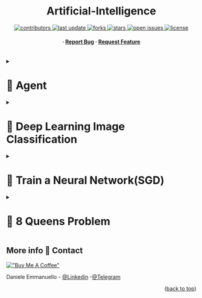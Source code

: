 
<a name="readme-top"></a>
<div align="center">

  

  <h1>Artificial-Intelligence </h1>
  
 

<!-- Badges -->
<p>
  <a href="https://github.com/EmmanuelloDaniele/3D-Porfolio/graphs/contributors">
    <img src="https://img.shields.io/github/contributors/EmmanuelloDaniele/Artificial-Intelligence" alt="contributors" />
  </a>
  <a href="">
    <img src="https://img.shields.io/github/last-commit/EmmanuelloDaniele/Artificial-Intelligence" alt="last update" />
  </a>
  <a href="https://github.com/EmmanuelloDaniele/3D-Porfolio/network/members">
    <img src="https://img.shields.io/github/forks/EmmanuelloDaniele/3Artificial-Intelligence" alt="forks" />
  </a>
  <a href="https://github.com/EmmanuelloDaniele/3D-Porfolio/stargazers">
    <img src="https://img.shields.io/github/stars/EmmanuelloDaniele/Artificial-Intelligence" alt="stars" />
  </a>
  <a href="https://github.com/EmmanuelloDaniele/3D-Porfolio/issues/">
    <img src="https://img.shields.io/github/issues/EmmanuelloDaniele/Artificial-Intelligence" alt="open issues" />
  </a>
  <a href="https://github.com/EmmanuelloDaniele/3D-Porfolio/blob/master/LICENSE">
    <img src="https://img.shields.io/github/license/EmmanuelloDaniele/Threejs_3D_Portfolio.svg" alt="license" />
  </a>
</p>
   
 <h4>
  <span> · </span>
    <a href="https://github.com/EmmanuelloDaniele/Artificial-Intelligence/issues/">Report Bug</a>
  <span> · </span>
    <a href="https://github.com/EmmanuelloDaniele/Artificial-Intelligence/issues/">Request Feature</a>
  </h4>
</div>

<br />

<!-- Agenti -->
<details>

<summary>

# :notebook_with_decorative_cover: Agent


</summary>
<!-- Robot -->
<h1>Robot</h1>
<p>In the context of artificial intelligence and robotics, an <strong>agent</strong> is an entity capable of perceiving its environment, making decisions, and taking actions to achieve certain goals. Agents can range from simple programs to complex robotic systems.</p>

<!-- Environment Class -->
<h2>Environment Class:</h2>
<p>The <code>Environment</code> class in this code represents a grid-based environment. It consists of an 11x14 grid with a 1-cell thick border. The grid contains obstacles, represented by cells with a value of 1, and open passages with a value of 0. Additionally, a robot is placed in the environment.</p>

<p>The key functionalities of the <code>Environment</code> class include:</p>
<ul>
  <li><strong>Initialization:</strong> Setting up the grid with borders, obstacles, passages, and placing the robot.</li>
  <li><strong>Perception:</strong> The <code>perceive</code> method returns the values in the 3x3 grid around the robot, excluding the center cell. This mimics the robot's ability to sense its immediate surroundings.</li>
  <li><strong>Movement:</strong> The <code>move</code> method allows the robot to move in different directions (Up, Down, Left, Right) based on the given action, provided the destination cell is not obstructed.</li>
</ul>

<!-- Robot Class -->
<h2>Robot Class:</h2>
<p>The <code>Robot</code> class represents an agent that operates within the defined environment. It interacts with the environment through perception and action.</p>

<p>The main components of the <code>Robot</code> class include:</p>
<ul>
  <li><strong>Initialization:</strong> Associating the robot with a specific environment.</li>
  <li><strong>Action Function:</strong> The <code>action</code> method defines the robot's behavior. It first checks its perception of the environment. If there are no obstacles nearby (sum of perception is 0), it moves upward. The perception is then rearranged to focus on specific directions, and the robot decides its next move based on the presence of obstacles in those directions.</li>
</ul>

<!-- Overall Scenario -->
<h2>Overall Scenario:</h2>
<p>This code simulates a simple scenario where a robot agent navigates through a gridded environment. The environment includes obstacles, and the robot's task is to move toward unobstructed paths while avoiding obstacles. The state of the environment is visually represented to show the current position of the robot and the layout of obstacles.</p>

<p>In summary, this code represents a basic example of an agent (robot) operating in an environment, perceiving its surroundings, and taking actions accordingly. The scenario demonstrates a simple navigation task within a grid-based world.</p>


<!-- Vacum -->
<h2>Vacuum</h2>
<p>The provided Python code represents different agents operating in a vacuum world environment. Each agent has a specific function and behavior for cleaning dirty locations within the environment.</p>


<h2>Vacuum Class:</h2>
<p>The <code>Vacuum</code> class serves as the base class for different types of vacuum agents. It contains methods for perceiving the environment, getting the current location, moving, and cleaning. The specific vacuum agents extend this class and implement their unique functionalities.</p>


<h2>Environment Class:</h2>
<p>The <code>Environment</code> class defines the vacuum world environment. It keeps track of the cleanliness status of locations ('A' and 'B'). The <code>perceive</code> method allows agents to gather information about the cleanliness of their current location, and the <code>clean</code> method updates the cleanliness status.</p>


<h2>TableVacuum Class:</h2>
<p>The <code>TableVacuum</code> class is a type of vacuum agent that follows a specific set of rules for moving and cleaning. It checks the cleanliness status of its current location and acts accordingly, moving between locations 'A' and 'B'.</p>

<!-- ReflexVacuum Class -->
<h2>ReflexVacuum Class:</h2>
<p>The <code>ReflexVacuum</code> class is another type of vacuum agent with a reflexive behavior. It cleans if the current location is dirty and moves to the right or left based on the current location.</p>

<!-- BlindVacuum Class -->
<h2>BlindVacuum Class:</h2>
<p>The <code>BlindVacuum</code> class is a vacuum agent with limited perception. It does not know its current location but still cleans if the location is dirty. It moves randomly between right and left.</p>

<!-- ModelVacuum Class -->
<h2>ModelVacuum Class:</h2>
<p>The <code>ModelVacuum</code> class maintains a model of the cleanliness status of both locations. It cleans if the current location is dirty and updates its model. The process continues until both locations are clean.</p>

<!-- Overall Scenario -->
<h2>Overall Scenario:</h2>
<p>This code simulates a vacuum world environment with various types of vacuum agents. Each agent has a unique approach to cleaning dirty locations. The scenario demonstrates different agent architectures, including rule-based reflex agents, random agents, and agents with internal models.</p>

<p>In summary, this code provides a basic implementation of vacuum agents operating in a simple environment, showcasing different agent designs and behaviors for cleaning tasks.</p>


</details>

<!-- Deep Learning Image Classifier -->
<details>

<summary>

# :notebook_with_decorative_cover: Deep Learning Image Classification


</summary>
# SGD: Stochastic Gradient Descent
It is an optimization algorithm used to train neural networks and minimize the cost function, aiming to find the global minimum. The stochastic approach stems from the fact that the gradient is calculated on random subsets of the training data rather than the entire dataset.




<h2>1. Install Dependencies and Setup</h2>
In [ ]: <code>!pip install tensorflow tensorflow-gpu opencv-python matplotlib</code></br>
In [ ]: <code>!pip list</code></br>
In [1]: <code>import tensorflow as tf</code></br>
In [1]: <code>import os</code></br>
 # Avoid OOM errors by setting GPU Memory Consumption Growth</br>
In [2]: <code>gpus = tf.config.experimental.list_physical_devices('GPU')</code></br>
In [2]: <code>for gpu in gpus:</code></br>
In [2]: <code>tf.config.experimental.set_memory_growth(gpu, True)</code></br>
In [3]: <code>tf.config.list_physical_devices('GPU')</code></br>

Out [3]: <code>[PhysicalDevice(name='/physical_device:GPU:0', device_type='GPU')] </code></br>

<h2>2. Remove dodgy images</h2>
In [4]: <code>import cv2</code></br>
In [4]: <code>import imghdr</code></br>
In [6]: <code>data_dir = 'data' </code></br>
In [6]: <code>image_exts = ['jpeg','jpg', 'bmp', 'png']</code></br>
 </br>
In [7]: <code>for image_class in os.listdir(data_dir): 
    for image in os.listdir(os.path.join(data_dir, image_class)):
        image_path = os.path.join(data_dir, image_class, image)
        try: 
            img = cv2.imread(image_path)
            tip = imghdr.what(image_path)
            if tip not in image_exts: 
                print('Image not in ext list {}'.format(image_path))
                os.remove(image_path)
        except Exception as e: 
            print('Issue with image {}'.format(image_path))
            # os.remove(image_path)</code></br>

<h2>3. Load Data</h2>
In [8]: <code>import numpy as np
from matplotlib import pyplot as plt</code></br>
In [9]: <code>data = tf.keras.utils.image_dataset_from_directory('data')
</code></br>
Out [9]: Found 305 files belonging to 2 classes.</br>
In [10]: <code>data_iterator = data.as_numpy_iterator()
</code></br>
In [11]: <code>batch = data_iterator.next()</code></br>
In [12]: <code>for image_class in os.listdir(data_dir): 
    fig, ax = plt.subplots(ncols=4, figsize=(20,20))
for idx, img in enumerate(batch[0][:4]):
    ax[idx].imshow(img.astype(int))
    ax[idx].title.set_text(batch[1][idx])</code></br>

<h2>4. Scale Data</h2>
In [13]: <code>data = data.map(lambda x,y: (x/255, y))</code></br>
In [ ]: <code>data.as_numpy_iterator().next()</code></br>


<h2>5. Split Data</h2>
In [15]: <code>train_size = int(len(data)*.7)
val_size = int(len(data)*.2)
test_size = int(len(data)*.1)</code></br>
In [16]: <code>train_size</code></br>
Out [16]: 7</br>
In [17]: <code>train = data.take(train_size)
val = data.skip(train_size).take(val_size)
test = data.skip(train_size+val_size).take(test_size)
</code></br>

<h2>6. Build Deep Learning Model
</h2>
In [18]: <code>train</code></br>
Out [18]: <code><TakeDataset element_spec=(TensorSpec(shape=(None, 256, 256, 3), dtype=tf.float32, name=None), TensorSpec(shape=(None,), dtype=tf.int32, name=None))>
</code></br>
In [19]: <code>from tensorflow.keras.models import Sequential
from tensorflow.keras.layers import Conv2D, MaxPooling2D, Dense, Flatten, Dropout</code></br>
In [20]: <code>model = Sequential()
</code></br>
In [21]: model.add(Conv2D(16, (3,3), 1, activation='relu', input_shape=(256,256,3)))
model.add(MaxPooling2D())
model.add(Conv2D(32, (3,3), 1, activation='relu'))
model.add(MaxPooling2D())
model.add(Conv2D(16, (3,3), 1, activation='relu'))
model.add(MaxPooling2D())
model.add(Flatten())
model.add(Dense(256, activation='relu'))
model.add(Dense(1, activation='sigmoid'))</br>
</code></br>
In [22]: <code>model.compile('adam', loss=tf.losses.BinaryCrossentropy(), metrics=['accuracy'])
</code></br>
In [23]: <code>model.summary()
</code></br>
Out [23]: <code>Model: "sequential"
_________________________________________________________________
 Layer (type)                Output Shape              Param #   
=================================================================
 conv2d (Conv2D)             (None, 254, 254, 16)      448       
                                                                 
 max_pooling2d (MaxPooling2D  (None, 127, 127, 16)     0         
 )                                                               
                                                                 
 conv2d_1 (Conv2D)           (None, 125, 125, 32)      4640      
                                                                 
 max_pooling2d_1 (MaxPooling  (None, 62, 62, 32)       0         
 2D)                                                             
                                                                 
 conv2d_2 (Conv2D)           (None, 60, 60, 16)        4624      
                                                                 
 max_pooling2d_2 (MaxPooling  (None, 30, 30, 16)       0         
 2D)                                                             
                                                                 
 flatten (Flatten)           (None, 14400)             0         
                                                                 
 dense (Dense)               (None, 256)               3686656   
                                                                 
 dense_1 (Dense)             (None, 1)                 257       
                                                                 
=================================================================
Total params: 3,696,625
Trainable params: 3,696,625
Non-trainable params: 0
</code></br>


<h2>7. Train
</h2>
In [24]: <code>logdir='logs'

</code></br>
In [25]: <code>tensorboard_callback = tf.keras.callbacks.TensorBoard(log_dir=logdir)

</code></br>
In []: <code>hist = model.fit(train, epochs=20, validation_data=val, callbacks=[tensorboard_callback])

</code></br>

<h2>8. Plot Performance Loss, Accuracy
</h2>
In [27]: <code>fig = plt.figure()
plt.plot(hist.history['loss'], color='teal', label='loss')
plt.plot(hist.history['val_loss'], color='orange', label='val_loss')
fig.suptitle('Loss', fontsize=20)
plt.legend(loc="upper left")
plt.show()
</code></br>
In [28]: <code>fig = plt.figure()
plt.plot(hist.history['accuracy'], color='teal', label='accuracy')
plt.plot(hist.history['val_accuracy'], color='orange', label='val_accuracy')
fig.suptitle('Accuracy', fontsize=20)
plt.legend(loc="upper left")
plt.show()</code></br>

<h2>9. Evaluate
</h2>
In [29]: <code>from tensorflow.keras.metrics import Precision, Recall, BinaryAccuracy
</code></br>
In [30]: <code>pre = Precision()
re = Recall()
acc = BinaryAccuracy()
</code></br>
In [31]: <code> for batch in test.as_numpy_iterator(): 
    X, y = batch
    yhat = model.predict(X)
    pre.update_state(y, yhat)
    re.update_state(y, yhat)
    acc.update_state(y, yhat)
    </code></br>
In [32]: <code>print(pre.result(), re.result(), acc.result())
</code></br>
Out [ ]: tf.Tensor(1.0, shape=(), dtype=float32) tf.Tensor(1.0, shape=(), dtype=float32) tf.Tensor(1.0, shape=(), dtype=float32)</br>

<h2>10. Test
</h2>
In [33]: <code>import cv2
</code></br>
In [39]: <code>img = cv2.imread('154006829.jpg')
plt.imshow(img)
plt.show()
</code></br>
In [40]: <code> resize = tf.image.resize(img, (256,256))
plt.imshow(resize.numpy().astype(int))
plt.show()
    </code></br>
In [41]: <code>yhat = model.predict(np.expand_dims(resize/255, 0))

</code></br>
In [42]: <code>yhat</code></br>
Out [42]: array([[0.01972741]], dtype=float32)</br>
In [42]: <code>if yhat > 0.5: 
    print(f'Predicted class is Sad')
else:
    print(f'Predicted class is Happy')</code></br>
  Predicted class is Happy</br>

<h2>11. Save the Model

</h2>
In [44]: <code>from tensorflow.keras.models import load_model

</code></br>
In [45]: <code>model.save(os.path.join('models','imageclassifier.h5'))

</code></br>
In [46]: <code>new_model = load_model('imageclassifier.h5')
</code></br>
In [47]: <code>new_model.predict(np.expand_dims(resize/255, 0))
</code></br>
Out [47]: array([[0.01972741]], dtype=float32)</br>



</details>

<!-- Rete Neurale SGD -->
<details>

<summary>

# :notebook_with_decorative_cover: Train a Neural Network(SGD)


</summary>
# SGD: Stochastic Gradient Descent
It is an optimization algorithm used to train neural networks and minimize the cost function, aiming to find the global minimum. The stochastic approach stems from the fact that the gradient is calculated on random subsets of the training data rather than the entire dataset.

<h2>To train a neural network means finding the weight values that minimize an error function on the training set.</h2>
▶ To find the optimal weights, it is necessary to use an optimization algorithm.</br>
▶ The simplest optimization algorithm is gradient descent.</br>
▶ Gradient descent is an iterative algorithm that can be applied to any differentiable function.</br>
<p>
x1\
   \
    w3
     \      W^t x
x2--w2->P------------->g(·)------------>
     /                        y
    w1
   /
  /
1/
</p>
The neuron receives a set of inputs x = (x1, x2, . . . , xn, 1), where each input xi is multiplied by a weight Wi.</br>
▶ The weights W are the parameters of the neural network.</br>
▶ The weights W are initialized randomly.</br>
▶ The weights W are updated during training.</br>
Consider a neural network with a single neuron.
The network must learn to separate two linearly separable classes on the plane,
and its activation function is the identity function.
g(x) = x</br>
g′(x) = 1</br>
Dataset:</br>
 x1 |  x2  | y</br>
2.0 |  1.0 | 1</br>
6.0 |  0.5 |-1</br>
2.5 | -1.0 | 1</br>
5.0 |  0.0 |-1</br>
0.0 |  0.0 | 1</br>
4.0 | -1.0 |-1</br>
1.0 |  0.5 | 1</br>
3.0 |  1.5 |-1</br>
</details>
<!-- 8 Regine -->
<details>

<summary>

# :notebook_with_decorative_cover: 8 Queens Problem

</summary>

 <p>
  The problem involves placing 8 queens on a standard 8x8 chessboard in such a way that none of them can threaten or be threatened by another. It is important to note that a queen can move any number of squares horizontally, vertically, or diagonally. The problem is approachable and solvable through different paths, each with varying efficiency and performance.
</p>
<h1>Exercise Text</h1>
Write a Python program to determine the solutions to the Eight Queens puzzle. The Eight Queens puzzle is a problem that involves finding a way to place eight queens (chess pieces) on an 8 × 8 chessboard in such a way that none of them can capture another, using the standard moves of a queen. Therefore, a solution must ensure that no queen shares a column, row, or diagonal with another queen.
Encode the problem state as a list, where each element of the list represents the column in which the queen of the corresponding row is positioned. The chessboard in the figure would be encoded as [6, 2, 7, 1, 4, 0, 5, 3]. The initial state will be an empty list, and each action consists of adding a queen in the next row.
Hint: Define a function `is_valid(state)` that, given a state, returns True if the state is valid and False if it contains two queens in the same column or diagonal (the state encoding prevents two queens from being in the same row).

<h2>Initial Intuitive Approach</h2>

Let's start with the "brute force" solution.

The solution involves generating all possible arrangements of 8 queens on an 8x8 chessboard, totaling 64 squares. Using the binomial coefficient, we calculate that these arrangements amount to 4,426,165,368. We write a program that generates all arrangements and discards those where at least one queen threatens another. The number of arrangements to analyze is significantly high. To speed up the solution, we need to simplify the problem, for example, by reducing the number of arrangements to be analyzed.

<h2>Simplify.</h2>

A first simplification could be, for example, to impose only one queen per row. Two queens in the same row threaten each other horizontally.

And in the eight rows, all the queens are definitely arranged in different positions (columns) in our solution. To avoid threats vertically. 

So, on the entire chessboard, in our solution, we will definitely have a row with a queen in the leftmost position, a row with the queen in the second position, and so on. 

This simplified algorithm, instead of generating all the arrangements described above, generates only the possible combinations of 8 rows, each with a queen in a different position. In the first row, I have 8 possible positions. In the second one, I have seven (actually, I have 5 or 6, considering the diagonally threatened squares). In the third one, I have six, and so on. These combinations are 8 factorial (8! == 40320), an order of magnitude lower than the arrangements calculated above. Here we have to generate the combinations and discard all those where at least one queen threatens another. 

The threat can only come diagonally, as threats horizontally and vertically have already been eliminated "by construction."
Can we optimize further?

For a problem of order 8, about forty thousand combinations to analyze are relatively few. But what if we want to solve the problem with 16 queens on a 16x16 chessboard? Or if we wanted to solve the problem with 24? 24 Factorial (24!) is a number of the order of 10^23. If we had a billion computers, each capable of examining a billion combinations per second, we could calculate all the solutions in about a week of computation. Definitely too many combinations to generate and analyze in "human" time with limited resources. We need to further simplify the problem to make it manageable.

<h2>But let's go back to the order 8 problem. </h2>

For example, we can think of starting to check diagonal threats even with incomplete combinations, while building them, without waiting to have placed all the queens to do so. For each row, therefore, before placing a queen in the candidate square, I check for diagonal threats on this square. If the square is threatened, I move on to the next one in the row. I place the queen in the non-threatened and not previously tried position. If I reach the end of the row without other available positions, I go back to the previous row, where I apply the same logic, looking for a new arrangement for that queen. When I have placed all 8 queens on the 8 rows, the solution is valid; I count it and print or store it. And I continue the search. When I have generated all possible combinations, I stop.

This approach lends itself very well to a recursive implementation. If in the current row there are no other usable positions because all have already been tried or are threatened by the queens placed in the previous rows, I interrupt the search on the current row and trigger backtracking, returning to the previous row. By not trying (and therefore not verifying) all possible complete combinations, it is clearly much more efficient than the previous ones. Because when I trigger backtracking due to a lack of positions in the current row, I am actually discarding a large portion of combinations to be analyzed. I am discarding all at once the entire subtree of possible combinations, but certainly not valid. A tree that can be decidedly large. 
<h2>How do we know if a square is threatened?</h2>

As mentioned above, if we want to extend the problem from 8 to 12, 16, or even 24 queens, respectively on 12x12, 16x16, or 24x24 chessboards, the first solutions proposed above run into the exponential and factorial complexity of the problem. And become therefore inapplicable. The recursive method remains still applicable, even for problem sizes larger than 8. Now we need a fast method to understand if the square analyzed is threatened by the queens already placed above. Coupled with an efficient method for representing this data in memory, so that we can both arrange the queens and check threats very quickly. Intuitively, we could use an 8x8 matrix to represent the chessboard. As we will see later, there are more compact and efficient structures, given the nature of the data and calculations to be done. For now, let's use a matrix to graphically represent what we want to do. We use an 'R' symbol to place a queen in a row of the matrix and an 'M' symbol to indicate that a square is threatened.

We number rows and columns starting from the top left corner, with row and column numbers ranging from 0 to 7. At the beginning, we place the first queen at (0,0) (row, column) and mark the threatened squares. 

To place the second queen in the second row, we use the square in the third column, at (1,2). Because (1,1) is threatened diagonally. And here we mark the threatened squares as well. 

To place the third queen in the third row (row 2), we can only place it starting from the fifth column (2,4), as the previous ones from (2,0) to (2,3) are all threatened. 

And so on. As you can see, every time we place a queen, several combinations are avoided in the future, due to the threatened squares. In the 3rd row, for example, we start exploring the tree with the queen at (3,1) to see if it contains solutions. Once done exploring this, we will try with the queen at (3,6), discarding the previous ones from (3,2) to (3,5), as they are threatened. In the 5th row, we only have the possibility to place our queen at (5,3).

<h2>What if the threat comes diagonally?</h2>

As mentioned above, by construction, if we place a queen per row, in a position different from the queens in the previous rows, we immediately exclude threats horizontally and vertically. We only need to verify if the "candidate" position is threatened diagonally by the queens placed previously. For example, we can say that a queen in position (4,5) is threatened by the queen in the previous row (row 3) only if this queen is in position (3,4) or in position (3,6). The squares diagonally at the top right and top left of (4,5).

If it is, we stop and find the next candidate square. If it is not, we go and check if it is threatened by the queen in row 2. The square (4,5) is threatened by the queen in row 2 if it is in position (2,3) or in position (2,7). 

And so on, until checking if our candidate square (4,5) is threatened by the queen in the first row (row 0). We must then generate the coordinates of the squares in the two diagonally right and left directions above the position we are checking and check if a queen is present at these coordinates.

For (4,5), which is our candidate square, these "threatening" squares are:

(3,4), (2,3), (1,2), (0,1) for the left diagonal 

(3,6), (2,7) for the right diagonal 

In general, to check if the square (j,k) is threatened diagonally by the queens arranged above, we must check, row by row starting from row j, the presence of a queen in the squares that have column k-1 or k+1 in row j-1, k-2 or k+2 in row j-2, k-3 or k+3 in row j-3, etc., backward to row 0. If we get a negative column (less than zero) or greater than 7, of course, we can ignore the check. 


</details>





<!-- Contact -->


##  More info  :handshake: Contact

[!["Buy Me A Coffee"](https://www.buymeacoffee.com/assets/img/custom_images/orange_img.png)](https://www.buymeacoffee.com/emmanuello) 
<p dir="auto">Daniele Emmanuello - <a href="https://www.linkedin.com/in/emmanuellodaniele/" rel="nofollow">@Linkedin</a> -<a href="https://t.me/emmanuellodaniele"rel="nofollow">@Telegram</a></p> 

<p align="right">(<a href="#readme-top">back to top</a>)</p>
